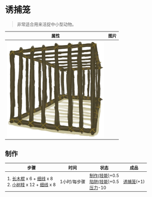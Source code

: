 # 诱捕笼  
> 非常适合用来活捉中小型动物。  
  
  属性  |   图片   
 ----  |  ----:   
   |  ![](Sprite/CageShut.png)   
  
## 制作  
步骤  |  时间  |  状态  |  成品  
----  |  ----  |  ----  |  ----  
1. [长木棍](StickLong.md) x 6 + [细线](CordFiber.md) x 8<br>2. [小树枝](Sticks.md) x 12 + [细线](CordFiber.md) x 8  |  1小时/每步骤  |  [制作(技能)](Skill_Crafting.md)+0.5<br>[陷阱(技能)](Skill_Trapping.md)+0.5<br>[压力](Stress.md)-10  |  [诱捕笼](CageTrap.md)(+1)  
